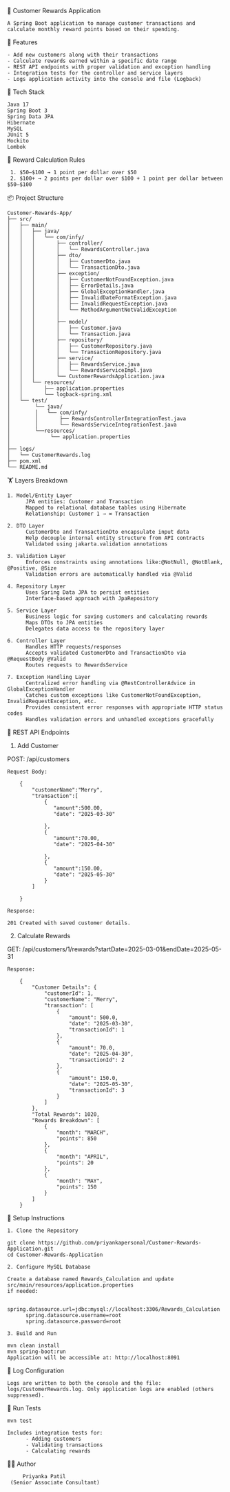 🎁 Customer Rewards Application

    A Spring Boot application to manage customer transactions and calculate monthly reward points based on their spending.
    
📌 Features

    - Add new customers along with their transactions
    - Calculate rewards earned within a specific date range
    - REST API endpoints with proper validation and exception handling
    - Integration tests for the controller and service layers
    - Logs application activity into the console and file (Logback)

🧰 Tech Stack

    Java 17
    Spring Boot 3
    Spring Data JPA
    Hibernate
    MySQL
    JUnit 5
    Mockito
    Lombok

🎯 Reward Calculation Rules

     1. $50–$100 → 1 point per dollar over $50      
     2. $100+ → 2 points per dollar over $100 + 1 point per dollar between $50–$100
     
📦 Project Structure

    Customer-Rewards-App/
    ├── src/
    │   ├── main/
    │   │   ├── java/
    │   │   │   └── com/infy/
    │   │   │       ├── controller/
    │   │   │       │   └── RewardsController.java
    │   │   │       ├── dto/
    │   │   │       │   ├── CustomerDto.java
    │   │   │       │   └── TransactionDto.java
    │   │   │       ├── exception/
    │   │   │       │   ├── CustomerNotFoundException.java
    │   │   │       │   ├── ErrorDetails.java
    │   │   │       │   ├── GlobalExceptionHandler.java
    │   │   │       │   ├── InvalidDateFormatException.java
    │   │   │       │   ├── InvalidRequestException.java
    │   │   │       │   └── MethodArgumentNotValidException
    │   │   │       │       
    │   │   │       ├── model/
    │   │   │       │   ├── Customer.java
    │   │   │       │   └── Transaction.java
    │   │   │       ├── repository/
    │   │   │       │   ├── CustomerRepository.java
    │   │   │       │   └── TransactionRepository.java
    │   │   │       ├── service/
    │   │   │       │   ├── RewardsService.java
    │   │   │       │   └── RewardsServiceImpl.java
    │   │   │       └── CustomerRewardsApplication.java
    │   │   └── resources/
    │   │       ├── application.properties
    │   │       └── logback-spring.xml
    │   └── test/
    │        └── java/
    │        │   └── com/infy/
    │        │       ├── RewardsControllerIntegrationTest.java
    │        │       └── RewardsServiceIntegrationTest.java
    │        └──resources/
    │             └── application.properties
    │            
    ├── logs/
    │   └── CustomerRewards.log
    ├── pom.xml
    └── README.md

    
🏋️️ Layers Breakdown

    1. Model/Entity Layer
          JPA entities: Customer and Transaction    
          Mapped to relational database tables using Hibernate 
          Relationship: Customer 1 → ∞ Transaction
    
    2. DTO Layer 
          CustomerDto and TransactionDto encapsulate input data 
          Help decouple internal entity structure from API contracts 
          Validated using jakarta.validation annotations
    
    3. Validation Layer
          Enforces constraints using annotations like:@NotNull, @NotBlank, @Positive, @Size    
          Validation errors are automatically handled via @Valid
    
    4. Repository Layer    
          Uses Spring Data JPA to persist entities    
          Interface-based approach with JpaRepository
    
    5. Service Layer    
          Business logic for saving customers and calculating rewards    
          Maps DTOs to JPA entities    
          Delegates data access to the repository layer
    
    6. Controller Layer    
          Handles HTTP requests/responses    
          Accepts validated CustomerDto and TransactionDto via @RequestBody @Valid    
          Routes requests to RewardsService
    
    7. Exception Handling Layer    
          Centralized error handling via @RestControllerAdvice in GlobalExceptionHandler    
          Catches custom exceptions like CustomerNotFoundException, InvalidRequestException, etc.    
          Provides consistent error responses with appropriate HTTP status codes    
          Handles validation errors and unhandled exceptions gracefully

          
📡 REST API Endpoints

1. Add Customer

 POST: /api/customers

    Request Body:
    
        {
            "customerName":"Merry",
            "transaction":[
                {
                   "amount":500.00,
                   "date": "2025-03-30"
        
                },
                {
                   "amount":70.00,
                   "date": "2025-04-30"
                   
                },
                {
                   "amount":150.00,
                   "date": "2025-05-30"          
                }
            ]
            
        }
        
    Response:
    
    201 Created with saved customer details.
    

2. Calculate Rewards

GET: /api/customers/1/rewards?startDate=2025-03-01&endDate=2025-05-31

    Response:
    
        {
            "Customer Details": {
                "customerId": 1,
                "customerName": "Merry",
                "transaction": [
                    {
                        "amount": 500.0,
                        "date": "2025-03-30",
                        "transactionId": 1
                    },
                    {
                        "amount": 70.0,
                        "date": "2025-04-30",
                        "transactionId": 2
                    },
                    {
                        "amount": 150.0,
                        "date": "2025-05-30",
                        "transactionId": 3
                    }
                ]
            },
            "Total Rewards": 1020,
            "Rewards Breakdown": [
                {
                    "month": "MARCH",
                    "points": 850
                },
                {
                    "month": "APRIL",
                    "points": 20
                },
                {
                    "month": "MAY",
                    "points": 150
                }
            ]
        }

    
🚀 Setup Instructions

    1. Clone the Repository
    
    git clone https://github.com/priyankapersonal/Customer-Rewards-Application.git
    cd Customer-Rewards-Application
    
    2. Configure MySQL Database
    
    Create a database named Rewards_Calculation and update src/main/resources/application.properties 
    if needed:
    
          spring.datasource.url=jdbc:mysql://localhost:3306/Rewards_Calculation
          spring.datasource.username=root
          spring.datasource.password=root
    
    3. Build and Run
    
    mvn clean install
    mvn spring-boot:run
    Application will be accessible at: http://localhost:8091


📂 Log Configuration

    Logs are written to both the console and the file: logs/CustomerRewards.log. Only application logs are enabled (others suppressed).
    
🧪 Run Tests

    mvn test
    
    Includes integration tests for:
          - Adding customers
          - Validating transactions
          - Calculating rewards
👩‍💻 Author

         Priyanka Patil
     (Senior Associate Consultant)
